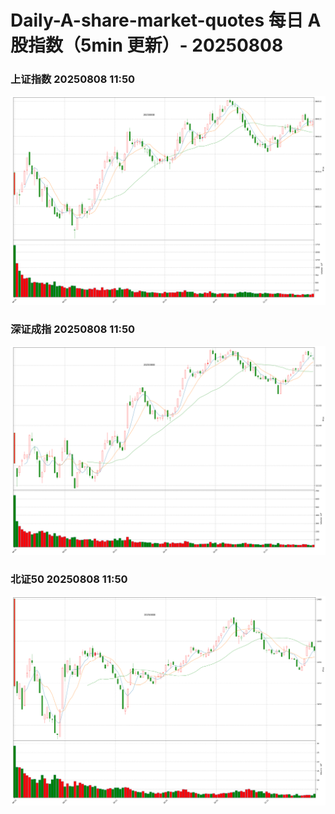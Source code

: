 
# Daily-A-share-market-quotes 每日 A 股指数（5min 更新）- 20250808

### 上证指数 20250808 11:50
![](./fig/2025/8/20250808-sh000001.png)

### 深证成指 20250808 11:50
![](./fig/2025/8/20250808-sz399001.png)

### 北证50 20250808 11:50
![](./fig/2025/8/20250808-bj899050.png)
